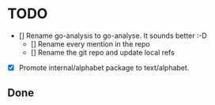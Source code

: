 # TODO

-   [] Rename go-analysis to go-analyse. It sounds better :-D
    -   [] Rename every mention in the repo
    -   [] Rename the git repo and update local refs
-   [x] Promote internal/alphabet package to text/alphabet.

## Done
